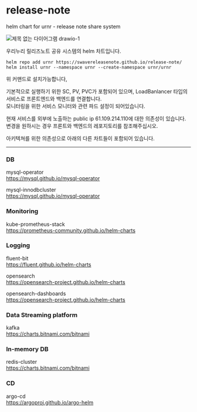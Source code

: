 # release-note
helm chart for urnr - release note share system

![제목 없는 다이어그램 drawio-1](https://github.com/SwaveReleaseNote/release-note/assets/54500840/95f78ecc-37d4-43ef-8b0d-c0842b48d445)

우리누리 릴리즈노트 공유 시스템의 helm 차트입니다.  
```console
helm repo add urnr https://swavereleasenote.github.io/release-note/  
helm install urnr --namespace urnr --create-namespace urnr/urnr  
```
위 커맨드로 설치가능합니다,

기본적으로 실행하기 위한 SC, PV, PVC가 포함되어 있으며, LoadBanlancer 타입의 서비스로 프론트엔드와 백엔드를 연결합니다.  
모니터링을 위한 서비스 모니터와 관련 파드 설정이 되어있습니다.

현재 서비스를 외부에 노출하는 public ip 61.109.214.110에 대한 의존성이 있습니다.  
변경을 원하시는 경우 프론트와 백엔드의 레포지토리를 참조해주십시오.

아키텍쳐를 위한 의존성으로 아래의 다른 차트들이 포함되어 있습니다.  

---

### DB
mysql-operator  
https://mysql.github.io/mysql-operator

mysql-innodbcluster  
https://mysql.github.io/mysql-operator

### Monitoring
kube-prometheus-stack  
https://prometheus-community.github.io/helm-charts
    
### Logging
fluent-bit  
https://fluent.github.io/helm-charts

opensearch  
https://opensearch-project.github.io/helm-charts

opensearch-dashboards  
https://opensearch-project.github.io/helm-charts

### Data Streaming platform
kafka  
https://charts.bitnami.com/bitnami

### In-memory DB
redis-cluster  
https://charts.bitnami.com/bitnami

### CD
argo-cd  
https://argoproj.github.io/argo-helm
